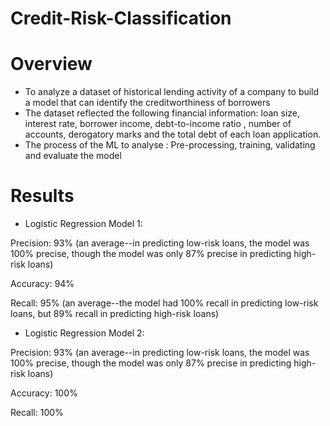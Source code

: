 # Credit-Risk-Classification

# Overview

- To analyze a dataset of historical lending activity of a company to build a model that can identify the creditworthiness of borrowers
- The dataset reflected the following financial information: loan size, interest rate, borrower income, debt-to-income ratio , number of accounts, derogatory marks and the total debt of each loan application.
- The process of the ML to analyse : Pre-processing, training, validating and evaluate the model

# Results

 - Logistic Regression Model 1:

Precision: 93% (an average--in predicting low-risk loans, the model was 100% precise, though the model was only 87% precise in predicting high-risk loans)

Accuracy: 94%

Recall: 95% (an average--the model had 100% recall in predicting low-risk loans, but 89% recall in predicting high-risk loans)

 - Logistic Regression Model 2:

Precision: 93% (an average--in predicting low-risk loans, the model was 100% precise, though the model was only 87% precise in predicting high-risk loans)

Accuracy: 100%

Recall: 100%
  
